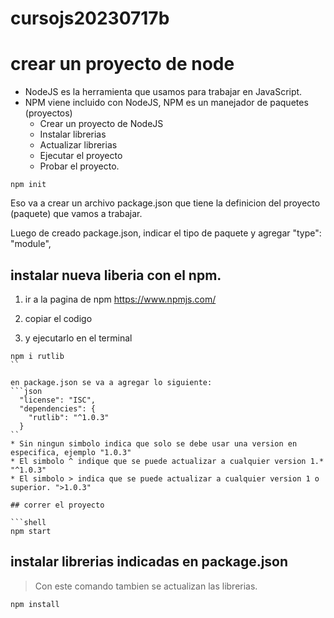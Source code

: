 # cursojs20230717b

# crear un proyecto de node
* NodeJS es la herramienta que usamos para trabajar en JavaScript.
* NPM viene incluido con NodeJS, NPM es un manejador de paquetes (proyectos)
   * Crear un proyecto de NodeJS
   * Instalar librerias
   * Actualizar librerias
   * Ejecutar el proyecto
   * Probar el proyecto.

```shell
npm init
```

Eso va a crear un archivo package.json que tiene la definicion del proyecto (paquete) que vamos a trabajar.

Luego de creado package.json, indicar el tipo de paquete y agregar "type": "module",

## instalar nueva liberia con el npm.

1) ir a la pagina de npm https://www.npmjs.com/


2) copiar el codigo

3) y ejecutarlo en el terminal

```shell
npm i rutlib
``

en package.json se va a agregar lo siguiente:
```json
  "license": "ISC",
  "dependencies": {
    "rutlib": "^1.0.3"
  }
``
* Sin ningun simbolo indica que solo se debe usar una version en especifica, ejemplo "1.0.3"
* El simbolo ^ indique que se puede actualizar a cualquier version 1.* "^1.0.3"
* El simbolo > indica que se puede actualizar a cualquier version 1 o superior. ">1.0.3"

## correr el proyecto

```shell
npm start
```

## instalar librerias indicadas en package.json

> Con este comando tambien se actualizan las librerias.

```shell
npm install
```